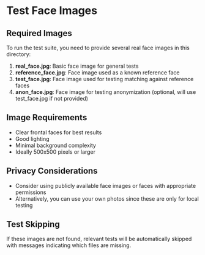 # Test Face Images

## Required Images

To run the test suite, you need to provide several real face images in this directory:

1. **real_face.jpg**: Basic face image for general tests
2. **reference_face.jpg**: Face image used as a known reference face
3. **test_face.jpg**: Face image used for testing matching against reference faces
4. **anon_face.jpg**: Face image for testing anonymization (optional, will use test_face.jpg if not provided)

## Image Requirements

- Clear frontal faces for best results
- Good lighting
- Minimal background complexity
- Ideally 500x500 pixels or larger

## Privacy Considerations

- Consider using publicly available face images or faces with appropriate permissions
- Alternatively, you can use your own photos since these are only for local testing

## Test Skipping

If these images are not found, relevant tests will be automatically skipped with messages indicating which files are missing.
